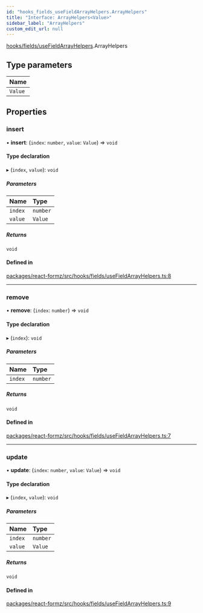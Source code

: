 ```yaml
---
id: "hooks_fields_useFieldArrayHelpers.ArrayHelpers"
title: "Interface: ArrayHelpers<Value>"
sidebar_label: "ArrayHelpers"
custom_edit_url: null
---
```


[hooks/fields/useFieldArrayHelpers](../modules/hooks_fields_useFieldArrayHelpers.md).ArrayHelpers

## Type parameters

| Name |
| :------ |
| `Value` |

## Properties

### insert

• **insert**: (`index`: `number`, `value`: `Value`) => `void`

#### Type declaration

▸ (`index`, `value`): `void`

##### Parameters

| Name | Type |
| :------ | :------ |
| `index` | `number` |
| `value` | `Value` |

##### Returns

`void`

#### Defined in

[packages/react-formz/src/hooks/fields/useFieldArrayHelpers.ts:8](https://github.com/ZerryStack/react-formz/blob/1bf2d41/packages/react-formz/src/hooks/fields/useFieldArrayHelpers.ts#L8)

___

### remove

• **remove**: (`index`: `number`) => `void`

#### Type declaration

▸ (`index`): `void`

##### Parameters

| Name | Type |
| :------ | :------ |
| `index` | `number` |

##### Returns

`void`

#### Defined in

[packages/react-formz/src/hooks/fields/useFieldArrayHelpers.ts:7](https://github.com/ZerryStack/react-formz/blob/1bf2d41/packages/react-formz/src/hooks/fields/useFieldArrayHelpers.ts#L7)

___

### update

• **update**: (`index`: `number`, `value`: `Value`) => `void`

#### Type declaration

▸ (`index`, `value`): `void`

##### Parameters

| Name | Type |
| :------ | :------ |
| `index` | `number` |
| `value` | `Value` |

##### Returns

`void`

#### Defined in

[packages/react-formz/src/hooks/fields/useFieldArrayHelpers.ts:9](https://github.com/ZerryStack/react-formz/blob/1bf2d41/packages/react-formz/src/hooks/fields/useFieldArrayHelpers.ts#L9)
